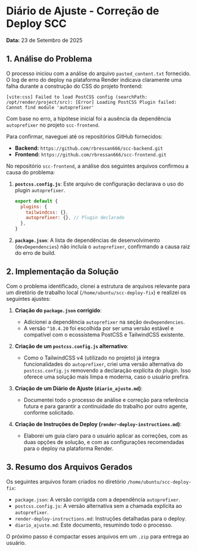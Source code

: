 # Diário de Ajuste - Correção de Deploy SCC

**Data:** 23 de Setembro de 2025

## 1. Análise do Problema

O processo iniciou com a análise do arquivo `pasted_content.txt` fornecido. O log de erro do deploy na plataforma Render indicava claramente uma falha durante a construção do CSS do projeto frontend:

```
[vite:css] Failed to load PostCSS config (searchPath: /opt/render/project/src): [Error] Loading PostCSS Plugin failed: Cannot find module 'autoprefixer'
```

Com base no erro, a hipótese inicial foi a ausência da dependência `autoprefixer` no projeto `scc-frontend`.

Para confirmar, naveguei até os repositórios GitHub fornecidos:

- **Backend:** `https://github.com/rbressan666/scc-backend.git`
- **Frontend:** `https://github.com/rbressan666/scc-frontend.git`

No repositório `scc-frontend`, a análise dos seguintes arquivos confirmou a causa do problema:

1.  **`postcss.config.js`**: Este arquivo de configuração declarava o uso do plugin `autoprefixer`.
    ```javascript
    export default {
      plugins: {
        tailwindcss: {},
        autoprefixer: {}, // Plugin declarado
      },
    }
    ```

2.  **`package.json`**: A lista de dependências de desenvolvimento (`devDependencies`) não incluía o `autoprefixer`, confirmando a causa raiz do erro de build.

## 2. Implementação da Solução

Com o problema identificado, clonei a estrutura de arquivos relevante para um diretório de trabalho local (`/home/ubuntu/scc-deploy-fix`) e realizei os seguintes ajustes:

1.  **Criação do `package.json` corrigido**:
    - Adicionei a dependência `autoprefixer` na seção `devDependencies`.
    - A versão `^10.4.20` foi escolhida por ser uma versão estável e compatível com o ecossistema PostCSS e TailwindCSS existente.

2.  **Criação de um `postcss.config.js` alternativo**:
    - Como o TailwindCSS v4 (utilizado no projeto) já integra funcionalidades do `autoprefixer`, criei uma versão alternativa do `postcss.config.js` removendo a declaração explícita do plugin. Isso oferece uma solução mais limpa e moderna, caso o usuário prefira.

3.  **Criação de um Diário de Ajuste (`diario_ajuste.md`)**:
    - Documentei todo o processo de análise e correção para referência futura e para garantir a continuidade do trabalho por outro agente, conforme solicitado.

4.  **Criação de Instruções de Deploy (`render-deploy-instructions.md`)**:
    - Elaborei um guia claro para o usuário aplicar as correções, com as duas opções de solução, e com as configurações recomendadas para o deploy na plataforma Render.

## 3. Resumo dos Arquivos Gerados

Os seguintes arquivos foram criados no diretório `/home/ubuntu/scc-deploy-fix`:

- `package.json`: A versão corrigida com a dependência `autoprefixer`.
- `postcss.config.js`: A versão alternativa sem a chamada explícita ao `autoprefixer`.
- `render-deploy-instructions.md`: Instruções detalhadas para o deploy.
- `diario_ajuste.md`: Este documento, resumindo todo o processo.

O próximo passo é compactar esses arquivos em um `.zip` para entrega ao usuário.
